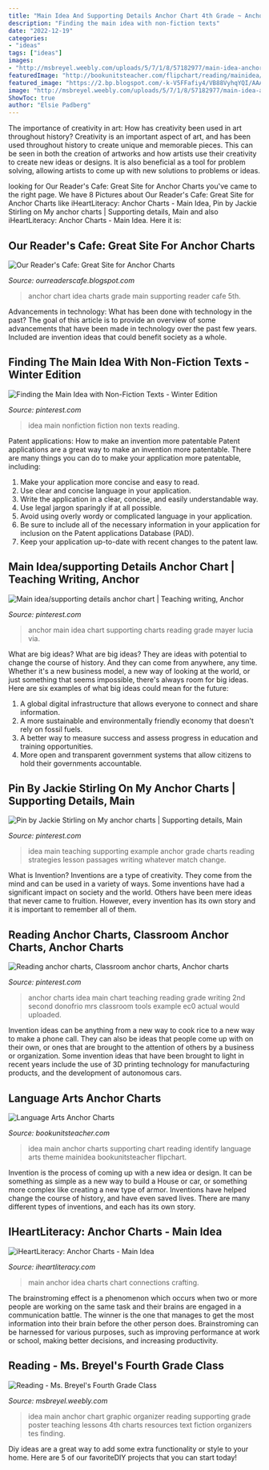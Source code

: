 ```yaml
---
title: "Main Idea And Supporting Details Anchor Chart 4th Grade ~ Anchor Charts Idea Main Chart Teaching Reading Grade Writing 2nd Second Donofrio Mrs Classroom Tools Example Ec0 Actual Would Uploaded"
description: "Finding the main idea with non-fiction texts"
date: "2022-12-19"
categories:
- "ideas"
tags: ["ideas"]
images:
- "http://msbreyel.weebly.com/uploads/5/7/1/8/57182977/main-idea-anchor-chart_orig.png"
featuredImage: "http://bookunitsteacher.com/flipchart/reading/mainidea/mainidea.jpg"
featured_image: "https://2.bp.blogspot.com/-k-V5FFafiy4/VB88VyhqYQI/AAAAAAAADH8/XX5gCsfFnYQ/s1600/main%2Bidea%2Bwith%2Bbutton%2B2.png"
image: "http://msbreyel.weebly.com/uploads/5/7/1/8/57182977/main-idea-anchor-chart_orig.png"
ShowToc: true
author: "Elsie Padberg"
---
```



The importance of creativity in art: How has creativity been used in art throughout history?
Creativity is an important aspect of art, and has been used throughout history to create unique and memorable pieces. This can be seen in both the creation of artworks and how artists use their creativity to create new ideas or designs. It is also beneficial as a tool for problem solving, allowing artists to come up with new solutions to problems or ideas.

	

		
looking for Our Reader&#039;s Cafe: Great Site for Anchor Charts you've came to the right page. We have 8 Pictures about Our Reader&#039;s Cafe: Great Site for Anchor Charts like iHeartLiteracy: Anchor Charts - Main Idea, Pin by Jackie Stirling on My anchor charts | Supporting details, Main and also iHeartLiteracy: Anchor Charts - Main Idea. Here it is:
		
    
## Our Reader&#039;s Cafe: Great Site For Anchor Charts

<img loading=lazy src="http://4.bp.blogspot.com/-nz9Nsn_2Mnc/Tz_tgti8xLI/AAAAAAAAAkc/c8CpqYk3lDo/s1600/photo+1+(7).jpg" onerror="this.onerror=null;this.src='https://tse3.mm.bing.net/th?id=OIP.S1CGFg5CIHKRnQQh1MA89AHaJ4&amp;pid=15.1';" alt="Our Reader&#039;s Cafe: Great Site for Anchor Charts">

_Source: ourreaderscafe.blogspot.com_

>anchor chart idea charts grade main supporting reader cafe 5th. 

	

Advancements in technology: What has been done with technology in the past?
The goal of this article is to provide an overview of some advancements that have been made in technology over the past few years. Included are invention ideas that could benefit society as a whole.

    
## Finding The Main Idea With Non-Fiction Texts - Winter Edition

<img loading=lazy src="https://i.pinimg.com/736x/a7/9d/19/a79d19e46dd9ba969a279c1c2359fc5a--reading-strategies-reading-activities.jpg" onerror="this.onerror=null;this.src='https://tse4.mm.bing.net/th?id=OIP.8apPx2H5ArX31L370Kl7WQAAAA&amp;pid=15.1';" alt="Finding the Main Idea with Non-Fiction Texts - Winter Edition">

_Source: pinterest.com_

>idea main nonfiction fiction non texts reading. 

	

Patent applications: How to make an invention more patentable
Patent applications are a great way to make an invention more patentable. There are many things you can do to make your application more patentable, including: 
1. Make your application more concise and easy to read.
2. Use clear and concise language in your application. 
3. Write the application in a clear, concise, and easily understandable way. 
4. Use legal jargon sparingly if at all possible. 
5. Avoid using overly wordy or complicated language in your application. 
6. Be sure to include all of the necessary information in your application for inclusion on the Patent applications Database (PAD). 
7. Keep your application up-to-date with recent changes to the patent law.

    
## Main Idea/supporting Details Anchor Chart | Teaching Writing, Anchor

<img loading=lazy src="https://i.pinimg.com/736x/5d/3e/39/5d3e399f5c6f1d4cf337789e90d2acec--main-idea-menu.jpg" onerror="this.onerror=null;this.src='https://tse4.mm.bing.net/th?id=OIP.sBY64_pKwCBqblxNo4fDBwHaJ4&amp;pid=15.1';" alt="Main idea/supporting details anchor chart | Teaching writing, Anchor">

_Source: pinterest.com_

>anchor main idea chart supporting charts reading grade mayer lucia via. 

	

What are big ideas?
What are big ideas? They are ideas with potential to change the course of history. And they can come from anywhere, any time. Whether it's a new business model, a new way of looking at the world, or just something that seems impossible, there's always room for big ideas. Here are six examples of what big ideas could mean for the future:
1. A global digital infrastructure that allows everyone to connect and share information.
2. A more sustainable and environmentally friendly economy that doesn't rely on fossil fuels.
3. A better way to measure success and assess progress in education and training opportunities.
4. More open and transparent government systems that allow citizens to hold their governments accountable.

    
## Pin By Jackie Stirling On My Anchor Charts | Supporting Details, Main

<img loading=lazy src="https://i.pinimg.com/736x/3d/90/bb/3d90bb6d505ab976066d50a50e27ac47--teaching-strategies-teaching-ideas.jpg" onerror="this.onerror=null;this.src='https://tse1.mm.bing.net/th?id=OIP.YIcGTWM_Zg4oUhp9Zv6B7AHaJ6&amp;pid=15.1';" alt="Pin by Jackie Stirling on My anchor charts | Supporting details, Main">

_Source: pinterest.com_

>idea main teaching supporting example anchor grade charts reading strategies lesson passages writing whatever match change. 

	

What is Invention?
Inventions are a type of creativity. They come from the mind and can be used in a variety of ways. Some inventions have had a significant impact on society and the world. Others have been mere ideas that never came to fruition. However, every invention has its own story and it is important to remember all of them.

    
## Reading Anchor Charts, Classroom Anchor Charts, Anchor Charts

<img loading=lazy src="https://i.pinimg.com/originals/c4/eb/aa/c4ebaa7c606916be7d170a449f4bf856.jpg" onerror="this.onerror=null;this.src='https://tse2.mm.bing.net/th?id=OIP.BY8mWsMjH65RGPQCRSRh2QHaJ6&amp;pid=15.1';" alt="Reading anchor charts, Classroom anchor charts, Anchor charts">

_Source: pinterest.com_

>anchor charts idea main chart teaching reading grade writing 2nd second donofrio mrs classroom tools example ec0 actual would uploaded. 

	

Invention ideas can be anything from a new way to cook rice to a new way to make a phone call. They can also be ideas that people come up with on their own, or ones that are brought to the attention of others by a business or organization. Some invention ideas that have been brought to light in recent years include the use of 3D printing technology for manufacturing products, and the development of autonomous cars.

    
## Language Arts Anchor Charts

<img loading=lazy src="http://bookunitsteacher.com/flipchart/reading/mainidea/mainidea.jpg" onerror="this.onerror=null;this.src='https://tse4.mm.bing.net/th?id=OIP.tqT9J0xMepkEC-NKxzmzHAHaK7&amp;pid=15.1';" alt="Language Arts Anchor Charts">

_Source: bookunitsteacher.com_

>idea main anchor charts supporting chart reading identify language arts theme mainidea bookunitsteacher flipchart. 

	

Invention is the process of coming up with a new idea or design. It can be something as simple as a new way to build a House or car, or something more complex like creating a new type of armor. Inventions have helped change the course of history, and have even saved lives. There are many different types of inventions, and each has its own story.

    
## IHeartLiteracy: Anchor Charts - Main Idea

<img loading=lazy src="https://2.bp.blogspot.com/-k-V5FFafiy4/VB88VyhqYQI/AAAAAAAADH8/XX5gCsfFnYQ/s1600/main%2Bidea%2Bwith%2Bbutton%2B2.png" onerror="this.onerror=null;this.src='https://tse4.mm.bing.net/th?id=OIP.-B_kud0BA_FTiyGKZGWhMAHaJ4&amp;pid=15.1';" alt="iHeartLiteracy: Anchor Charts - Main Idea">

_Source: iheartliteracy.com_

>main anchor idea charts chart connections crafting. 

	

The brainstroming effect is a phenomenon which occurs when two or more people are working on the same task and their brains are engaged in a communication battle. The winner is the one that manages to get the most information into their brain before the other person does. Brainstroming can be harnessed for various purposes, such as improving performance at work or school, making better decisions, and increasing productivity.

    
## Reading - Ms. Breyel&#039;s Fourth Grade Class

<img loading=lazy src="http://msbreyel.weebly.com/uploads/5/7/1/8/57182977/main-idea-anchor-chart_orig.png" onerror="this.onerror=null;this.src='https://tse3.mm.bing.net/th?id=OIP.lfxxG8GRj2smQRg-0f4MyAAAAA&amp;pid=15.1';" alt="Reading - Ms. Breyel&#039;s Fourth Grade Class">

_Source: msbreyel.weebly.com_

>idea main anchor chart graphic organizer reading supporting grade poster teaching lessons 4th charts resources text fiction organizers tes finding. 

	

Diy ideas are a great way to add some extra functionality or style to your home. Here are 5 of our favoriteDIY projects that you can start today!

